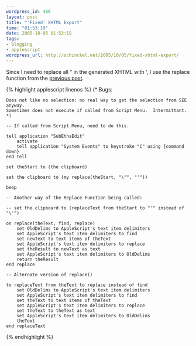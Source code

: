 ```yaml
--- 
wordpress_id: 466
layout: post
title: "'Fixed' XHTML Export"
time: "01:53:19"
date: 2005-10-05 01:53:19
tags: 
- blogging
- applescript
wordpress_url: http://schinckel.net/2005/10/05/fixed-xhtml-export/
---
```

Since I need to replace all " in the generated XHTML with ', I use the replace function from the [previous post][1]. 
    
    
{% highlight applescript linenos %}
    (* 
    Bugs:
    
    Does not like no selection: no real way to get the selection from SEE anyway.
    Sometimes does not execute if called from Script Menu.  Intermittant.
    *)
    
    -- If called from Script Menu, need to do this.
    
    tell application "SubEthaEdit"
    	activate
    	tell application "System Events" to keystroke "C" using {command down}
    end tell
    
    set theStart to (the clipboard)
    
    set the clipboard to (my replace(theStart, "\"", "'"))
    
    beep
    
    -- Another way of the Replace Function being called:
    
    -- set the clipboard to (replaceText from theStart to "'" instead of "\"")
    
    on replace(theText, find, replace)
    	set OldDelims to AppleScript's text item delimiters
    	set AppleScript's text item delimiters to find
    	set newText to text items of theText
    	set AppleScript's text item delimiters to replace
    	set theResult to newText as text
    	set AppleScript's text item delimiters to OldDelims
    	return theResult
    end replace
    
    -- Alternate version of replace()
    
    to replaceText from theText to replace instead of find
    	set OldDelims to AppleScript's text item delimiters
    	set AppleScript's text item delimiters to find
    	set theText to text items of theText
    	set AppleScript's text item delimiters to replace
    	set theText to theText as text
    	set AppleScript's text item delimiters to OldDelims
    	theText
    end replaceText
{% endhighlight %}
    
    

   [1]: http://schinckel.net/2005/10/05/applescript-replace-text/

